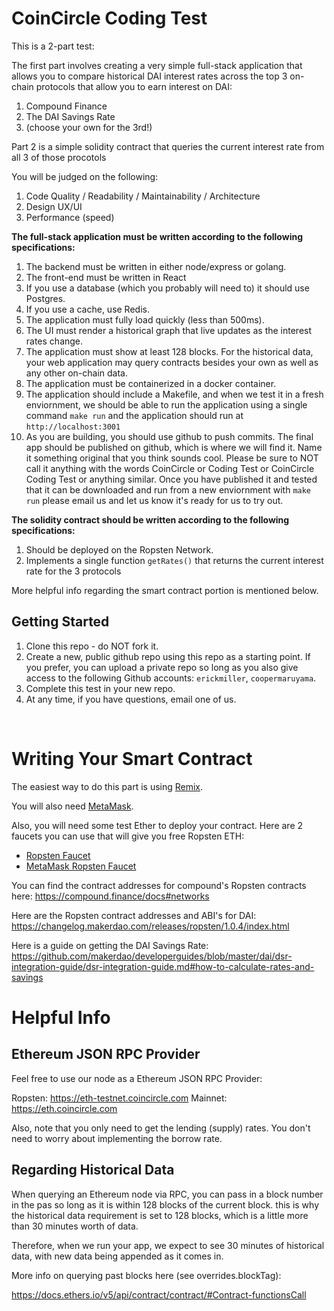 # CoinCircle Coding Test

This is a 2-part test:

The first part involves creating a very simple full-stack application that
allows you to compare historical DAI interest rates across the top 3 on-chain
protocols that allow you to earn interest on DAI:

1. Compound Finance
2. The DAI Savings Rate
3. (choose your own for the 3rd!)

Part 2 is a simple solidity contract that queries the current interest rate
from all 3 of those procotols

You will be judged on the following:

1. Code Quality / Readability / Maintainability / Architecture
2. Design UX/UI
3. Performance (speed)

**The full-stack application must be written according to the following specifications:**

1. The backend must be written in either node/express or golang.
2. The front-end must be written in React
3. If you use a database (which you probably will need to) it should use Postgres.
4. If you use a cache, use Redis.
5. The application must fully load quickly (less than 500ms).
6. The UI must render a historical graph that live updates as the interest rates change.
7. The application must show at least 128 blocks. For the historical data, your web application may query contracts besides your own as well as any other on-chain data.
8. The application must be containerized in a docker container.
9. The application should include a Makefile, and when we test it in a fresh enviornment, we should be able to run the application using a single command `make run` and the application should run at `http://localhost:3001`
10. As you are building, you should use github to push commits. The final app should be published on github, which is where we will find it. Name it something original that you think sounds cool.  Please be sure to NOT call it anything with the words CoinCircle or Coding Test or CoinCircle Coding Test or anything similar.  Once you have published it and tested that it can be downloaded and run from a new enviornment with `make run` please email us and let us know it's ready for us to try out.

**The solidity contract should be written according to the following specifications:**

1. Should be deployed on the Ropsten Network.
2. Implements a single function `getRates()` that returns the current interest
rate for the 3 protocols

More helpful info regarding the smart contract portion is mentioned below.

## Getting Started

1. Clone this repo - do NOT fork it.
2. Create a new, public github repo using this repo as a starting point. If you
prefer, you can upload a private repo so long as you also give access to the
following Github accounts: `erickmiller`, `coopermaruyama`.
3. Complete this test in your new repo.
4. At any time, if you have questions, email one of us.

<br>

# Writing Your Smart Contract

The easiest way to do this part is using [Remix](https://remix.ethereum.org/).

You will also need [MetaMask](https://metamask.io/).

Also, you will need some test Ether to deploy your contract. Here are 2 faucets
you can use that will give you free Ropsten ETH:

 * [Ropsten Faucet](https://faucet.ropsten.be/)
 * [MetaMask Ropsten Faucet](https://faucet.metamask.io/)

You can find the contract addresses for compound's Ropsten contracts here:
https://compound.finance/docs#networks

Here are the Ropsten contract addresses and ABI's for DAI:
https://changelog.makerdao.com/releases/ropsten/1.0.4/index.html

Here is a guide on getting the DAI Savings Rate:
https://github.com/makerdao/developerguides/blob/master/dai/dsr-integration-guide/dsr-integration-guide.md#how-to-calculate-rates-and-savings

# Helpful Info

## Ethereum JSON RPC Provider

Feel free to use our node as a Ethereum JSON RPC Provider:

Ropsten: https://eth-testnet.coincircle.com
Mainnet: https://eth.coincircle.com

Also, note that you only need to get the lending (supply) rates. You don't need to worry about implementing the borrow rate.

## Regarding Historical Data

When querying an Ethereum node via RPC, you can pass in a block number in the
pas so long as it is within 128 blocks of the current block. this is why the
historical data requirement is set to 128 blocks, which is a little more than
30 minutes worth of data.

Therefore, when we run your app, we expect to see 30 minutes of historical data,
with new data being appended as it comes in.

More info on querying past blocks here (see overrides.blockTag):

https://docs.ethers.io/v5/api/contract/contract/#Contract-functionsCall
